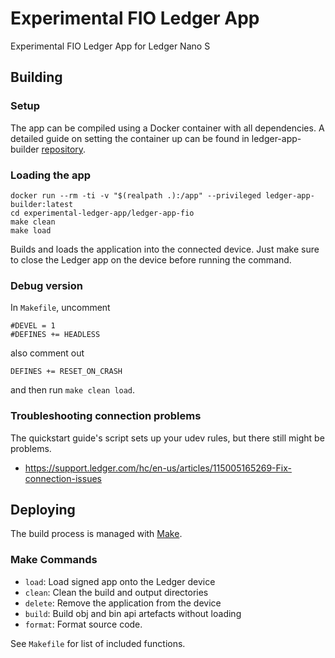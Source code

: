 # Experimental FIO Ledger App

Experimental FIO Ledger App for Ledger Nano S

## Building

### Setup

The app can be compiled using a Docker container with all dependencies. A detailed guide on setting the
container up can be found in ledger-app-builder [repository](https://github.com/LedgerHQ/ledger-app-builder).

### Loading the app
```
docker run --rm -ti -v "$(realpath .):/app" --privileged ledger-app-builder:latest
cd experimental-ledger-app/ledger-app-fio
make clean
make load
```

Builds and loads the application into the connected device. Just make sure to close the Ledger app on the device before running the command.


### Debug version

In `Makefile`, uncomment

    #DEVEL = 1
    #DEFINES += HEADLESS

also comment out

    DEFINES += RESET_ON_CRASH

and then run `make clean load`.

### Troubleshooting connection problems

The quickstart guide's script sets up your udev rules, but there still might be problems.
- https://support.ledger.com/hc/en-us/articles/115005165269-Fix-connection-issues

## Deploying

The build process is managed with [Make](https://www.gnu.org/software/make/).

### Make Commands

* `load`: Load signed app onto the Ledger device
* `clean`: Clean the build and output directories
* `delete`: Remove the application from the device
* `build`: Build obj and bin api artefacts without loading
* `format`: Format source code.

See `Makefile` for list of included functions.
